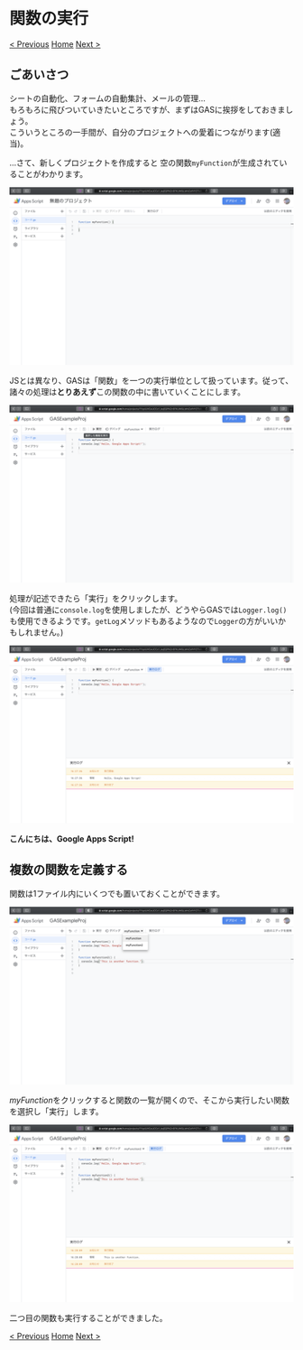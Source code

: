 # 関数の実行

[< Previous](02_CreateProject.md) [Home](00_Indices.md) [Next >](04_CreateProject.md)

## ごあいさつ

シートの自動化、フォームの自動集計、メールの管理…  
もろもろに飛びついていきたいところですが、まずはGASに挨拶をしておきましょう。  
こういうところの一手間が、自分のプロジェクトへの愛着につながります(適当)。

…さて、新しくプロジェクトを作成すると 空の関数`myFunction`が生成されていることがわかります。  

![](resources/image_3.png)

JSとは異なり、GASは「関数」を一つの実行単位として扱っています。従って、諸々の処理は**とりあえず**この関数の中に書いていくことにします。

![](resources/image_5.png)

処理が記述できたら「実行」をクリックします。  
(今回は普通に`console.log`を使用しましたが、どうやらGASでは`Logger.log()`も使用できるようです。`getLog`メソッドもあるようなので`Logger`の方がいいかもしれません。)  

![](resources/image_6.png)

**こんにちは、Google Apps Script!**

## 複数の関数を定義する

関数は1ファイル内にいくつでも置いておくことができます。

![](resources/image_7.png)

*myFunction*をクリックすると関数の一覧が開くので、そこから実行したい関数を選択し「実行」します。

![](resources/image_8.png)

二つ目の関数も実行することができました。

[< Previous](02_CreateProject.md) [Home](00_Indices.md) [Next >](04_CreateProject.md)
